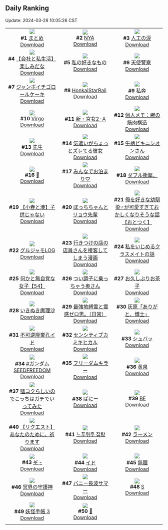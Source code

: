 ## Daily Ranking
Update: 2024-03-28 10:05:26 CST

|      |      |      |
| :----: | :----: | :----: |
| ![](https://i.pixiv.re/c/240x480/img-master/img/2024/03/26/01/14/22/117224358_p0_master1200.jpg)<br>**#1** [まとめ](https://www.pixiv.net/artworks/117224358)<br>[Download](https://i.pixiv.re/img-original/img/2024/03/26/01/14/22/117224358_p0.jpg) | ![](https://i.pixiv.re/c/240x480/img-master/img/2024/03/25/01/47/34/117224136_p0_master1200.jpg)<br>**#2** [NYA](https://www.pixiv.net/artworks/117224136)<br>[Download](https://i.pixiv.re/img-original/img/2024/03/25/01/47/34/117224136_p0.png) | ![](https://i.pixiv.re/c/240x480/img-master/img/2024/03/25/20/10/51/117245436_p0_master1200.jpg)<br>**#3** [人工の涙](https://www.pixiv.net/artworks/117245436)<br>[Download](https://i.pixiv.re/img-original/img/2024/03/25/20/10/51/117245436_p0.jpg) |
| ![](https://i.pixiv.re/c/240x480/img-master/img/2024/03/26/12/00/11/117264422_p0_master1200.jpg)<br>**#4** [【会社と私生活】楽しみだな](https://www.pixiv.net/artworks/117264422)<br>[Download](https://i.pixiv.re/img-original/img/2024/03/26/12/00/11/117264422_p0.jpg) | ![](https://i.pixiv.re/c/240x480/img-master/img/2024/03/25/00/33/41/117225651_p0_master1200.jpg)<br>**#5** [私の好きなもの](https://www.pixiv.net/artworks/117225651)<br>[Download](https://i.pixiv.re/img-original/img/2024/03/25/00/33/41/117225651_p0.jpg) | ![](https://i.pixiv.re/c/240x480/img-master/img/2024/03/26/00/00/08/117253244_p0_master1200.jpg)<br>**#6** [天使警察](https://www.pixiv.net/artworks/117253244)<br>[Download](https://i.pixiv.re/img-original/img/2024/03/26/00/00/08/117253244_p0.jpg) |
| ![](https://i.pixiv.re/c/240x480/img-master/img/2024/03/25/21/18/07/117247566_p0_master1200.jpg)<br>**#7** [ジャンボイチゴロールケーキ](https://www.pixiv.net/artworks/117247566)<br>[Download](https://i.pixiv.re/img-original/img/2024/03/25/21/18/07/117247566_p0.png) | ![](https://i.pixiv.re/c/240x480/img-master/img/2024/03/25/18/40/40/117242975_p0_master1200.jpg)<br>**#8** [HonkaiStarRail](https://www.pixiv.net/artworks/117242975)<br>[Download](https://i.pixiv.re/img-original/img/2024/03/25/18/40/40/117242975_p0.jpg) | ![](https://i.pixiv.re/c/240x480/img-master/img/2024/03/25/00/42/16/117225907_p0_master1200.jpg)<br>**#9** [私奔](https://www.pixiv.net/artworks/117225907)<br>[Download](https://i.pixiv.re/img-original/img/2024/03/25/00/42/16/117225907_p0.jpg) |
| ![](https://i.pixiv.re/c/240x480/img-master/img/2024/03/25/13/01/28/117236667_p0_master1200.jpg)<br>**#10** [Virgo](https://www.pixiv.net/artworks/117236667)<br>[Download](https://i.pixiv.re/img-original/img/2024/03/25/13/01/28/117236667_p0.jpg) | ![](https://i.pixiv.re/c/240x480/img-master/img/2024/03/26/17/53/13/117270577_p0_master1200.jpg)<br>**#11** [新・宮女2-A](https://www.pixiv.net/artworks/117270577)<br>[Download](https://i.pixiv.re/img-original/img/2024/03/26/17/53/13/117270577_p0.jpg) | ![](https://i.pixiv.re/c/240x480/img-master/img/2024/03/26/06/00/09/117259625_p0_master1200.jpg)<br>**#12** [個人メモ：腕の筋肉構造](https://www.pixiv.net/artworks/117259625)<br>[Download](https://i.pixiv.re/img-original/img/2024/03/26/06/00/09/117259625_p0.jpg) |
| ![](https://i.pixiv.re/c/240x480/img-master/img/2024/03/25/16/49/44/117240004_p0_master1200.jpg)<br>**#13** [先生](https://www.pixiv.net/artworks/117240004)<br>[Download](https://i.pixiv.re/img-original/img/2024/03/25/16/49/44/117240004_p0.jpg) | ![](https://i.pixiv.re/c/240x480/img-master/img/2024/03/25/17/13/27/117241022_p0_master1200.jpg)<br>**#14** [気遣いがちょっとズレてる彼女](https://www.pixiv.net/artworks/117241022)<br>[Download](https://i.pixiv.re/img-original/img/2024/03/25/17/13/27/117241022_p0.jpg) | ![](https://i.pixiv.re/c/240x480/img-master/img/2024/03/25/00/08/03/117224708_p0_master1200.jpg)<br>**#15** [牛柄ビキニシオンさん](https://www.pixiv.net/artworks/117224708)<br>[Download](https://i.pixiv.re/img-original/img/2024/03/25/00/08/03/117224708_p0.png) |
| ![](https://i.pixiv.re/c/240x480/img-master/img/2024/03/26/00/00/23/117253311_p0_master1200.jpg)<br>**#16** [🖤](https://www.pixiv.net/artworks/117253311)<br>[Download](https://i.pixiv.re/img-original/img/2024/03/26/00/00/23/117253311_p0.png) | ![](https://i.pixiv.re/c/240x480/img-master/img/2024/03/25/01/09/12/117226733_p0_master1200.jpg)<br>**#17** [みんなでお泊まり♡](https://www.pixiv.net/artworks/117226733)<br>[Download](https://i.pixiv.re/img-original/img/2024/03/25/01/09/12/117226733_p0.png) | ![](https://i.pixiv.re/c/240x480/img-master/img/2024/03/25/04/58/49/117230305_p0_master1200.jpg)<br>**#18** [ダブル衝撃。](https://www.pixiv.net/artworks/117230305)<br>[Download](https://i.pixiv.re/img-original/img/2024/03/25/04/58/49/117230305_p0.jpg) |
| ![](https://i.pixiv.re/c/240x480/img-master/img/2024/03/25/15/28/20/117239003_p0_master1200.jpg)<br>**#19** [【小春と湊】子供じゃない](https://www.pixiv.net/artworks/117239003)<br>[Download](https://i.pixiv.re/img-original/img/2024/03/25/15/28/20/117239003_p0.png) | ![](https://i.pixiv.re/c/240x480/img-master/img/2024/03/25/00/00/41/117224115_p0_master1200.jpg)<br>**#20** [ぼっちちゃんとリョウ先輩](https://www.pixiv.net/artworks/117224115)<br>[Download](https://i.pixiv.re/img-original/img/2024/03/25/00/00/41/117224115_p0.png) | ![](https://i.pixiv.re/c/240x480/img-master/img/2024/03/26/12/00/27/117264453_p0_master1200.jpg)<br>**#21** [俺を好きな幼馴染♂が可愛すぎておかしくなりそうな話【おとつく】](https://www.pixiv.net/artworks/117264453)<br>[Download](https://i.pixiv.re/img-original/img/2024/03/26/12/00/27/117264453_p0.jpg) |
| ![](https://i.pixiv.re/c/240x480/img-master/img/2024/03/25/06/04/33/117230977_p0_master1200.jpg)<br>**#22** [グルジャモLOG](https://www.pixiv.net/artworks/117230977)<br>[Download](https://i.pixiv.re/img-original/img/2024/03/25/06/04/33/117230977_p0.jpg) | ![](https://i.pixiv.re/c/240x480/img-master/img/2024/03/26/00/41/06/117254877_p0_master1200.jpg)<br>**#23** [行きつけの店の店員さんを接客してしまう漫画](https://www.pixiv.net/artworks/117254877)<br>[Download](https://i.pixiv.re/img-original/img/2024/03/26/00/41/06/117254877_p0.jpg) | ![](https://i.pixiv.re/c/240x480/img-master/img/2024/03/25/17/26/19/117241288_p0_master1200.jpg)<br>**#24** [私をいじめるクラスメイトの話](https://www.pixiv.net/artworks/117241288)<br>[Download](https://i.pixiv.re/img-original/img/2024/03/25/17/26/19/117241288_p0.png) |
| ![](https://i.pixiv.re/c/240x480/img-master/img/2024/03/25/18/00/35/117242052_p0_master1200.jpg)<br>**#25** [何かと無自覚な女子【54】](https://www.pixiv.net/artworks/117242052)<br>[Download](https://i.pixiv.re/img-original/img/2024/03/25/18/00/35/117242052_p0.jpg) | ![](https://i.pixiv.re/c/240x480/img-master/img/2024/03/25/00/01/33/117224259_p0_master1200.jpg)<br>**#26** [つい調子に乗っちゃう奥さん](https://www.pixiv.net/artworks/117224259)<br>[Download](https://i.pixiv.re/img-original/img/2024/03/25/00/01/33/117224259_p0.jpg) | ![](https://i.pixiv.re/c/240x480/img-master/img/2024/03/25/20/35/50/117246174_p0_master1200.jpg)<br>**#27** [お久しぶりお茶子](https://www.pixiv.net/artworks/117246174)<br>[Download](https://i.pixiv.re/img-original/img/2024/03/25/20/35/50/117246174_p0.jpg) |
| ![](https://i.pixiv.re/c/240x480/img-master/img/2024/03/25/03/35/22/117229413_p0_master1200.jpg)<br>**#28** [いきぬき魔理沙](https://www.pixiv.net/artworks/117229413)<br>[Download](https://i.pixiv.re/img-original/img/2024/03/25/03/35/22/117229413_p0.jpg) | ![](https://i.pixiv.re/c/240x480/img-master/img/2024/03/25/14/30/04/117238075_p0_master1200.jpg)<br>**#29** [最強地縛霊と霊感ゼロ男。（日常）](https://www.pixiv.net/artworks/117238075)<br>[Download](https://i.pixiv.re/img-original/img/2024/03/25/14/30/04/117238075_p0.png) | ![](https://i.pixiv.re/c/240x480/img-master/img/2024/03/25/15/28/15/117239001_p0_master1200.jpg)<br>**#30** [灰原「ありがと、博士」](https://www.pixiv.net/artworks/117239001)<br>[Download](https://i.pixiv.re/img-original/img/2024/03/25/15/28/15/117239001_p0.jpg) |
| ![](https://i.pixiv.re/c/240x480/img-master/img/2024/03/25/18/36/25/117242881_p0_master1200.jpg)<br>**#31** [不可逆廃棄孔イド](https://www.pixiv.net/artworks/117242881)<br>[Download](https://i.pixiv.re/img-original/img/2024/03/25/18/36/25/117242881_p0.png) | ![](https://i.pixiv.re/c/240x480/img-master/img/2024/03/26/09/59/02/117262690_p0_master1200.jpg)<br>**#32** [センシティブカミキヒカル](https://www.pixiv.net/artworks/117262690)<br>[Download](https://i.pixiv.re/img-original/img/2024/03/26/09/59/02/117262690_p0.jpg) | ![](https://i.pixiv.re/c/240x480/img-master/img/2024/03/25/00/23/14/117225283_p0_master1200.jpg)<br>**#33** [シュバッ](https://www.pixiv.net/artworks/117225283)<br>[Download](https://i.pixiv.re/img-original/img/2024/03/25/00/23/14/117225283_p0.jpg) |
| ![](https://i.pixiv.re/c/240x480/img-master/img/2024/03/25/23/44/46/117252703_p0_master1200.jpg)<br>**#34** [#ガンダムSEEDFREEDOM](https://www.pixiv.net/artworks/117252703)<br>[Download](https://i.pixiv.re/img-original/img/2024/03/25/23/44/46/117252703_p0.jpg) | ![](https://i.pixiv.re/c/240x480/img-master/img/2024/03/25/22/42/39/117250471_p0_master1200.jpg)<br>**#35** [フリーダムキラー](https://www.pixiv.net/artworks/117250471)<br>[Download](https://i.pixiv.re/img-original/img/2024/03/25/22/42/39/117250471_p0.png) | ![](https://i.pixiv.re/c/240x480/img-master/img/2024/03/25/10/00/01/117233906_p0_master1200.jpg)<br>**#36** [黄泉](https://www.pixiv.net/artworks/117233906)<br>[Download](https://i.pixiv.re/img-original/img/2024/03/25/10/00/01/117233906_p0.jpg) |
| ![](https://i.pixiv.re/c/240x480/img-master/img/2024/03/25/00/16/57/117225063_p0_master1200.jpg)<br>**#37** [噓コクらしいのでこっちはガチでいってみた](https://www.pixiv.net/artworks/117225063)<br>[Download](https://i.pixiv.re/img-original/img/2024/03/25/00/16/57/117225063_p0.png) | ![](https://i.pixiv.re/c/240x480/img-master/img/2024/03/25/17/52/30/117241782_p0_master1200.jpg)<br>**#38** [ばにー](https://www.pixiv.net/artworks/117241782)<br>[Download](https://i.pixiv.re/img-original/img/2024/03/25/17/52/30/117241782_p0.png) | ![](https://i.pixiv.re/c/240x480/img-master/img/2024/03/26/01/15/21/117255872_p0_master1200.jpg)<br>**#39** [BE](https://www.pixiv.net/artworks/117255872)<br>[Download](https://i.pixiv.re/img-original/img/2024/03/26/01/15/21/117255872_p0.jpg) |
| ![](https://i.pixiv.re/c/240x480/img-master/img/2024/03/25/00/39/00/117225818_p0_master1200.jpg)<br>**#40** [【リクエスト】 あなたのために、祈ります](https://www.pixiv.net/artworks/117225818)<br>[Download](https://i.pixiv.re/img-original/img/2024/03/25/00/39/00/117225818_p0.jpg) | ![](https://i.pixiv.re/c/240x480/img-master/img/2024/03/25/08/42/25/117232928_p0_master1200.jpg)<br>**#41** [느푸위주 잡탕](https://www.pixiv.net/artworks/117232928)<br>[Download](https://i.pixiv.re/img-original/img/2024/03/25/08/42/25/117232928_p0.jpg) | ![](https://i.pixiv.re/c/240x480/img-master/img/2024/03/25/19/20/38/117244006_p0_master1200.jpg)<br>**#42** [ラーメン](https://www.pixiv.net/artworks/117244006)<br>[Download](https://i.pixiv.re/img-original/img/2024/03/25/19/20/38/117244006_p0.jpg) |
| ![](https://i.pixiv.re/c/240x480/img-master/img/2024/03/26/22/54/25/117279519_p0_master1200.jpg)<br>**#43** [𖤐 ̖́-](https://www.pixiv.net/artworks/117279519)<br>[Download](https://i.pixiv.re/img-original/img/2024/03/26/22/54/25/117279519_p0.jpg) | ![](https://i.pixiv.re/c/240x480/img-master/img/2024/03/26/00/21/39/117254297_p0_master1200.jpg)<br>**#44** [イド](https://www.pixiv.net/artworks/117254297)<br>[Download](https://i.pixiv.re/img-original/img/2024/03/26/00/21/39/117254297_p0.png) | ![](https://i.pixiv.re/c/240x480/img-master/img/2024/03/26/00/00/27/117253332_p0_master1200.jpg)<br>**#45** [無題](https://www.pixiv.net/artworks/117253332)<br>[Download](https://i.pixiv.re/img-original/img/2024/03/26/00/00/27/117253332_p0.png) |
| ![](https://i.pixiv.re/c/240x480/img-master/img/2024/03/26/20/48/56/117275387_p0_master1200.jpg)<br>**#46** [冥界の守護神](https://www.pixiv.net/artworks/117275387)<br>[Download](https://i.pixiv.re/img-original/img/2024/03/26/20/48/56/117275387_p0.jpg) | ![](https://i.pixiv.re/c/240x480/img-master/img/2024/03/25/05/00/04/117230321_p0_master1200.jpg)<br>**#47** [バニー長波サマー](https://www.pixiv.net/artworks/117230321)<br>[Download](https://i.pixiv.re/img-original/img/2024/03/25/05/00/04/117230321_p0.jpg) | ![](https://i.pixiv.re/c/240x480/img-master/img/2024/03/25/14/09/04/117237758_p0_master1200.jpg)<br>**#48** [S](https://www.pixiv.net/artworks/117237758)<br>[Download](https://i.pixiv.re/img-original/img/2024/03/25/14/09/04/117237758_p0.jpg) |
| ![](https://i.pixiv.re/c/240x480/img-master/img/2024/03/25/00/02/25/117224356_p0_master1200.jpg)<br>**#49** [妖怪手帳 3](https://www.pixiv.net/artworks/117224356)<br>[Download](https://i.pixiv.re/img-original/img/2024/03/25/00/02/25/117224356_p0.jpg) | ![](https://i.pixiv.re/c/240x480/img-master/img/2024/03/26/00/00/26/117253327_p0_master1200.jpg)<br>**#50** [💎](https://www.pixiv.net/artworks/117253327)<br>[Download](https://i.pixiv.re/img-original/img/2024/03/26/00/00/26/117253327_p0.png) |
|      |
